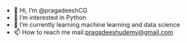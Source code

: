 - 👋 Hi, I’m @pragadeeshCG
- 👀 I’m interested in Python
- 🌱 I’m currently learning machine learning and data science
- 📫 How to reach me mail:pragadeeshudemy@gmail.com

<!---
Hi There ! I'm an aspiring Java/Python Developer who loves problem-solving across different backgrounds.
I am also inclined towards Machine Learning and AI technologies. I am finishing my degree at Anjalai Ammal Mahalingam Engineering College, where I have learned to apply critical thinking and problem-solving strategies to today’s complex problems.

--->
